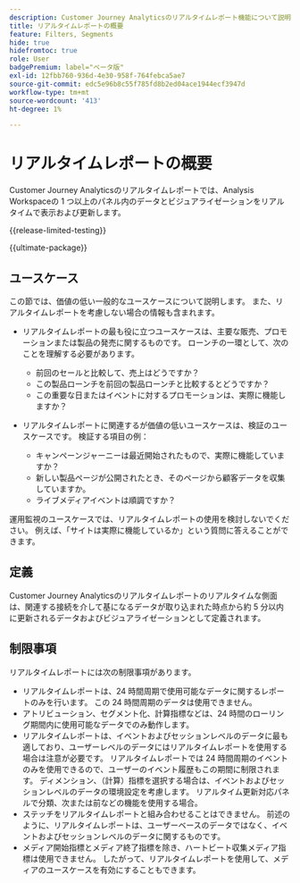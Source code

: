 ```yaml
---
description: Customer Journey Analyticsのリアルタイムレポート機能について説明します。
title: リアルタイムレポートの概要
feature: Filters, Segments
hide: true
hidefromtoc: true
role: User
badgePremium: label="ベータ版"
exl-id: 12fbb760-936d-4e30-958f-764febca5ae7
source-git-commit: edc5e96b8c55f785fd8b2ed04ace1944ecf3947d
workflow-type: tm+mt
source-wordcount: '413'
ht-degree: 1%

---
```


# リアルタイムレポートの概要

Customer Journey Analyticsのリアルタイムレポートでは、Analysis Workspaceの 1 つ以上のパネル内のデータとビジュアライゼーションをリアルタイムで表示および更新します。

{{release-limited-testing}}

{{ultimate-package}}

## ユースケース

この節では、価値の低い一般的なユースケースについて説明します。 また、リアルタイムレポートを考慮しない場合の情報も含まれます。

* リアルタイムレポートの最も役に立つユースケースは、主要な販売、プロモーションまたは製品の発売に関するものです。
ローンチの一環として、次のことを理解する必要があります。

   * 前回のセールと比較して、売上はどうですか？
   * この製品ローンチを前回の製品ローンチと比較するとどうですか？
   * この重要な日またはイベントに対するプロモーションは、実際に機能しますか？

* リアルタイムレポートに関連するが価値の低いユースケースは、検証のユースケースです。
検証する項目の例：

   * キャンペーンジャーニーは最近開始されたもので、実際に機能していますか？
   * 新しい製品ページが公開されたとき、そのページから顧客データを収集していますか。
   * ライブメディアイベントは順調ですか？

運用監視のユースケースでは、リアルタイムレポートの使用を検討しないでください。 例えば、「サイトは実際に機能しているか」という質問に答えることができます。


## 定義

Customer Journey Analyticsのリアルタイムレポートのリアルタイムな側面は、関連する接続を介して基になるデータが取り込まれた時点から約 5 分以内に更新されるデータおよびビジュアライゼーションとして定義されます。

## 制限事項

リアルタイムレポートには次の制限事項があります。

* リアルタイムレポートは、24 時間周期で使用可能なデータに関するレポートのみを行います。 この 24 時間周期のデータは使用できません。
* アトリビューション、セグメント化、計算指標などは、24 時間のローリング期間内に使用可能なデータでのみ動作します。
* リアルタイムレポートは、イベントおよびセッションレベルのデータに最も適しており、ユーザーレベルのデータにはリアルタイムレポートを使用する場合は注意が必要です。 <!--Need to explain this a bit better --> リアルタイムレポートでは 24 時間周期のイベントのみを使用できるので、ユーザーのイベント履歴もこの期間に制限されます。 ディメンション、（計算）指標を選択する場合は、イベントおよびセッションレベルのデータの環境設定を考慮します。 リアルタイム更新対応パネルで分類、次または前などの機能を使用する場合。
* ステッチをリアルタイムレポートと組み合わせることはできません。 <!-- Do we need to explain this in more detail, why? --> 前述のように、リアルタイムレポートは、ユーザーベースのデータではなく、イベントおよびセッションレベルのデータに関するものです。
* メディア開始指標とメディア終了指標を除き、ハートビート収集メディア指標は使用できません。 したがって、リアルタイムレポートを使用して、メディアのユースケースを有効にすることもできます。
